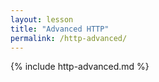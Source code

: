 ```yaml
---
layout: lesson
title: "Advanced HTTP"
permalink: /http-advanced/
---
```


{% include http-advanced.md %}
